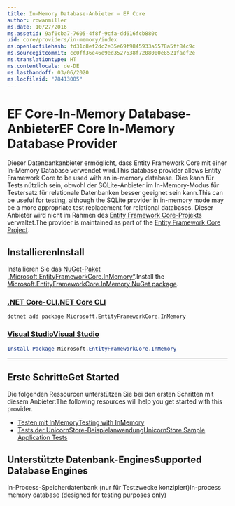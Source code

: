 ```yaml
---
title: In-Memory Database-Anbieter – EF Core
author: rowanmiller
ms.date: 10/27/2016
ms.assetid: 9af0cba7-7605-4f8f-9cfa-dd616fcb880c
uid: core/providers/in-memory/index
ms.openlocfilehash: fd31c8ef2dc2e35e69f9845933a5578a5ff84c9c
ms.sourcegitcommit: cc0ff36e46e9ed3527638f7208000e8521faef2e
ms.translationtype: HT
ms.contentlocale: de-DE
ms.lasthandoff: 03/06/2020
ms.locfileid: "78413005"
---
```

# <a name="ef-core-in-memory-database-provider"></a><span data-ttu-id="ea78f-102">EF Core-In-Memory Database-Anbieter</span><span class="sxs-lookup"><span data-stu-id="ea78f-102">EF Core In-Memory Database Provider</span></span>

<span data-ttu-id="ea78f-103">Dieser Datenbankanbieter ermöglicht, dass Entity Framework Core mit einer In-Memory Database verwendet wird.</span><span class="sxs-lookup"><span data-stu-id="ea78f-103">This database provider allows Entity Framework Core to be used with an in-memory database.</span></span> <span data-ttu-id="ea78f-104">Dies kann für Tests nützlich sein, obwohl der SQLite-Anbieter im In-Memory-Modus für Testersatz für relationale Datenbanken besser geeignet sein kann.</span><span class="sxs-lookup"><span data-stu-id="ea78f-104">This can be useful for testing, although the SQLite provider in in-memory mode may be a more appropriate test replacement for relational databases.</span></span> <span data-ttu-id="ea78f-105">Dieser Anbieter wird nicht im Rahmen des [Entity Framework Core-Projekts](https://github.com/aspnet/EntityFrameworkCore) verwaltet.</span><span class="sxs-lookup"><span data-stu-id="ea78f-105">The provider is maintained as part of the [Entity Framework Core Project](https://github.com/aspnet/EntityFrameworkCore).</span></span>

## <a name="install"></a><span data-ttu-id="ea78f-106">Installieren</span><span class="sxs-lookup"><span data-stu-id="ea78f-106">Install</span></span>

<span data-ttu-id="ea78f-107">Installieren Sie das [NuGet-Paket „Microsoft.EntityFrameworkCore.InMemory“](https://www.nuget.org/packages/Microsoft.EntityFrameworkCore.InMemory/).</span><span class="sxs-lookup"><span data-stu-id="ea78f-107">Install the [Microsoft.EntityFrameworkCore.InMemory NuGet package](https://www.nuget.org/packages/Microsoft.EntityFrameworkCore.InMemory/).</span></span>

### <a name="net-core-cli"></a>[<span data-ttu-id="ea78f-108">.NET Core-CLI</span><span class="sxs-lookup"><span data-stu-id="ea78f-108">.NET Core CLI</span></span>](#tab/dotnet-core-cli)

```dotnetcli
dotnet add package Microsoft.EntityFrameworkCore.InMemory
```

### <a name="visual-studio"></a>[<span data-ttu-id="ea78f-109">Visual Studio</span><span class="sxs-lookup"><span data-stu-id="ea78f-109">Visual Studio</span></span>](#tab/vs)

``` powershell
Install-Package Microsoft.EntityFrameworkCore.InMemory
```

***

## <a name="get-started"></a><span data-ttu-id="ea78f-110">Erste Schritte</span><span class="sxs-lookup"><span data-stu-id="ea78f-110">Get Started</span></span>

<span data-ttu-id="ea78f-111">Die folgenden Ressourcen unterstützen Sie bei den ersten Schritten mit diesem Anbieter:</span><span class="sxs-lookup"><span data-stu-id="ea78f-111">The following resources will help you get started with this provider.</span></span>

* [<span data-ttu-id="ea78f-112">Testen mit InMemory</span><span class="sxs-lookup"><span data-stu-id="ea78f-112">Testing with InMemory</span></span>](../../miscellaneous/testing/in-memory.md)
* [<span data-ttu-id="ea78f-113">Tests der UnicornStore-Beispielanwendung</span><span class="sxs-lookup"><span data-stu-id="ea78f-113">UnicornStore Sample Application Tests</span></span>](https://github.com/rowanmiller/UnicornStore/blob/master/UnicornStore/src/UnicornStore.Tests/Controllers/ShippingControllerTests.cs)

## <a name="supported-database-engines"></a><span data-ttu-id="ea78f-114">Unterstützte Datenbank-Engines</span><span class="sxs-lookup"><span data-stu-id="ea78f-114">Supported Database Engines</span></span>

<span data-ttu-id="ea78f-115">In-Process-Speicherdatenbank (nur für Testzwecke konzipiert)</span><span class="sxs-lookup"><span data-stu-id="ea78f-115">In-process memory database (designed for testing purposes only)</span></span>
